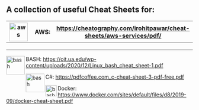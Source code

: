 ## A collection of useful Cheat Sheets for:

| <img align="left" alt="aws" width="50px" src="https://a0.awsstatic.com/libra-css/images/logos/aws_logo_smile_1200x630.png" />  |   AWS:  |  https://cheatography.com/irohitpawar/cheat-sheets/aws-services/pdf/ <br/> |
|---|---|---|
|   |   |   |
|   |   |   |
|   |   |   |



<img align="left" alt="bash" width="50px" src="https://upload.wikimedia.org/wikipedia/commons/thumb/8/82/Gnu-bash-logo.svg/1200px-Gnu-bash-logo.svg.png" /> BASH: https://oit.ua.edu/wp-content/uploads/2020/12/Linux_bash_cheat_sheet-1.pdf <br/>

<img align="left" alt="bash" width="50px" src="https://upload.wikimedia.org/wikipedia/commons/4/4f/Csharp_Logo.png" /> C#: https://pdfcoffee.com_c-cheat-sheet-3-pdf-free.pdf </br>

<img align="left" alt="bash" width="30px" src="https://www.docker.com/sites/default/files/social/docker_facebook_share.png" /> Docker: https://www.docker.com/sites/default/files/d8/2019-09/docker-cheat-sheet.pdf <br/>

